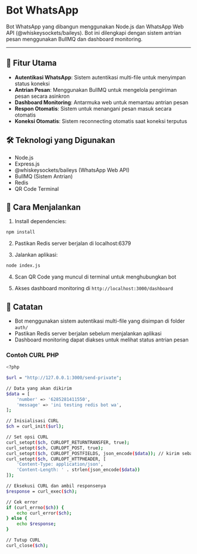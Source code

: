 # Bot WhatsApp

Bot WhatsApp yang dibangun menggunakan Node.js dan WhatsApp Web API (@whiskeysockets/baileys). Bot ini dilengkapi dengan sistem antrian pesan menggunakan BullMQ dan dashboard monitoring.

---

## 📌 Fitur Utama

- **Autentikasi WhatsApp**: Sistem autentikasi multi-file untuk menyimpan status koneksi
- **Antrian Pesan**: Menggunakan BullMQ untuk mengelola pengiriman pesan secara asinkron
- **Dashboard Monitoring**: Antarmuka web untuk memantau antrian pesan
- **Respon Otomatis**: Sistem untuk menangani pesan masuk secara otomatis
- **Koneksi Otomatis**: Sistem reconnecting otomatis saat koneksi terputus

## 🛠 Teknologi yang Digunakan

- Node.js
- Express.js
- @whiskeysockets/baileys (WhatsApp Web API)
- BullMQ (Sistem Antrian)
- Redis
- QR Code Terminal

## 🚀 Cara Menjalankan

1. Install dependencies:
```bash
npm install
```

2. Pastikan Redis server berjalan di localhost:6379

3. Jalankan aplikasi:
```bash
node index.js
```

4. Scan QR Code yang muncul di terminal untuk menghubungkan bot

5. Akses dashboard monitoring di `http://localhost:3000/dashboard`

## 📝 Catatan

- Bot menggunakan sistem autentikasi multi-file yang disimpan di folder `auth/`
- Pastikan Redis server berjalan sebelum menjalankan aplikasi
- Dashboard monitoring dapat diakses untuk melihat status antrian pesan



### Contoh CURL PHP 
```bash
<?php

$url = "http://127.0.0.1:3000/send-private";

// Data yang akan dikirim
$data = [
    'number' => '6285281411550',
    'message' => 'ini testing redis bot wa',
];

// Inisialisasi CURL
$ch = curl_init($url);

// Set opsi CURL
curl_setopt($ch, CURLOPT_RETURNTRANSFER, true);
curl_setopt($ch, CURLOPT_POST, true);
curl_setopt($ch, CURLOPT_POSTFIELDS, json_encode($data)); // kirim sebagai JSON
curl_setopt($ch, CURLOPT_HTTPHEADER, [
    'Content-Type: application/json',
    'Content-Length: ' . strlen(json_encode($data))
]);

// Eksekusi CURL dan ambil responsenya
$response = curl_exec($ch);

// Cek error
if (curl_errno($ch)) {
    echo curl_error($ch);
} else {
    echo $response;
}

// Tutup CURL
curl_close($ch);
```
